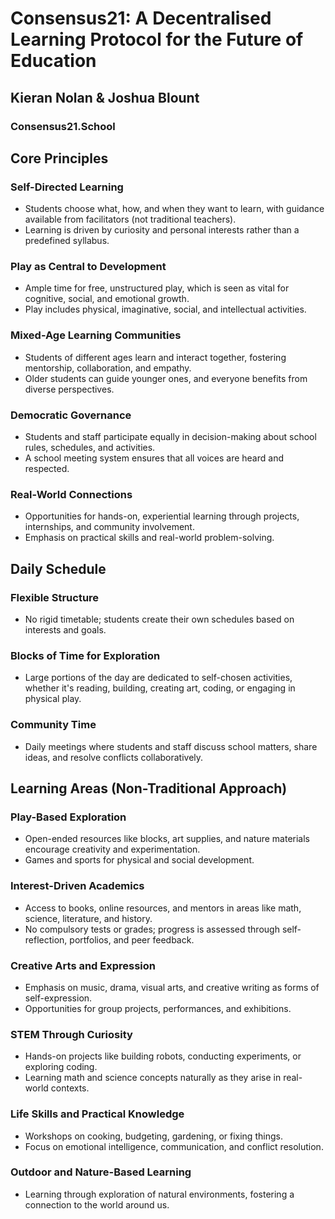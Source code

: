 # Consensus21: A Decentralised Learning Protocol for the Future of Education
## Kieran Nolan & Joshua Blount  
### Consensus21.School

## Core Principles

### Self-Directed Learning
- Students choose what, how, and when they want to learn, with guidance available from facilitators (not traditional teachers).
- Learning is driven by curiosity and personal interests rather than a predefined syllabus.

### Play as Central to Development
- Ample time for free, unstructured play, which is seen as vital for cognitive, social, and emotional growth.
- Play includes physical, imaginative, social, and intellectual activities.

### Mixed-Age Learning Communities
- Students of different ages learn and interact together, fostering mentorship, collaboration, and empathy.
- Older students can guide younger ones, and everyone benefits from diverse perspectives.

### Democratic Governance
- Students and staff participate equally in decision-making about school rules, schedules, and activities.
- A school meeting system ensures that all voices are heard and respected.

### Real-World Connections
- Opportunities for hands-on, experiential learning through projects, internships, and community involvement.
- Emphasis on practical skills and real-world problem-solving.

## Daily Schedule

### Flexible Structure
- No rigid timetable; students create their own schedules based on interests and goals.

### Blocks of Time for Exploration
- Large portions of the day are dedicated to self-chosen activities, whether it's reading, building, creating art, coding, or engaging in physical play.

### Community Time
- Daily meetings where students and staff discuss school matters, share ideas, and resolve conflicts collaboratively.

## Learning Areas (Non-Traditional Approach)

### Play-Based Exploration
- Open-ended resources like blocks, art supplies, and nature materials encourage creativity and experimentation.
- Games and sports for physical and social development.

### Interest-Driven Academics
- Access to books, online resources, and mentors in areas like math, science, literature, and history.
- No compulsory tests or grades; progress is assessed through self-reflection, portfolios, and peer feedback.

### Creative Arts and Expression
- Emphasis on music, drama, visual arts, and creative writing as forms of self-expression.
- Opportunities for group projects, performances, and exhibitions.

### STEM Through Curiosity
- Hands-on projects like building robots, conducting experiments, or exploring coding.
- Learning math and science concepts naturally as they arise in real-world contexts.

### Life Skills and Practical Knowledge
- Workshops on cooking, budgeting, gardening, or fixing things.
- Focus on emotional intelligence, communication, and conflict resolution.

### Outdoor and Nature-Based Learning
- Learning through exploration of natural environments, fostering a connection to the world around us.
